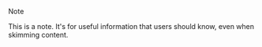 > [!NOTE]
> This is a note. It's for useful information that users should know, even when skimming content.
